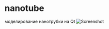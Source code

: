 # nanotube
моделирование нанотрубки на Qt
![Screenshot](https://user-images.githubusercontent.com/42261934/118803890-9a724d80-b8ac-11eb-8276-6e0e7be7774a.jpg)
